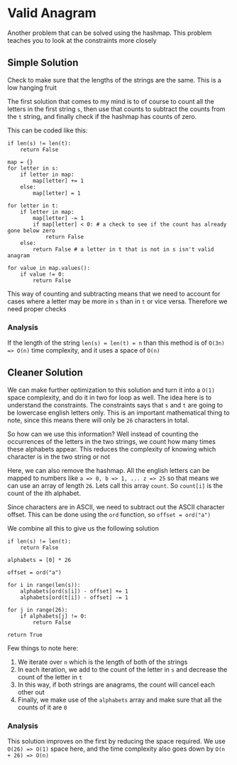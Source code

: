 # Valid Anagram

Another problem that can be solved using the hashmap. This problem teaches you to look at the constraints more closely

## Simple Solution
Check to make sure that the lengths of the strings are the same. This is a low hanging fruit

The first solution that comes to my mind is to of course to count all the letters in the first string `s`, then use that counts to subtract the counts from the `t` string, and finally check if the hashmap has counts of zero.

This can be coded like this:
```
if len(s) != len(t):
    return False

map = {}
for letter in s:
    if letter in map:
        map[letter] += 1
    else:
        map[letter] = 1

for letter in t:
    if letter in map:
        map[letter] -= 1
        if map[letter] < 0: # a check to see if the count has already gone below zero
            return False
    else:
        return False # a letter in t that is not in s isn't valid anagram

for value in map.values():
    if value != 0:
        return False
```

This way of counting and subtracting means that we need to account for cases where a letter may be more in `s` than in `t` or vice versa. Therefore we need proper checks

### Analysis
If the length of the string `len(s) = len(t) = n` than this method is of `O(3n) => O(n)` time complexity, and it uses a space of `O(n)` 

## Cleaner Solution
We can make further optimization to this solution and turn it into a `O(1)` space complexity, and do it in two for loop as well. The idea here is to understand the constraints. The constraints says that `s` and `t` are going to be lowercase english letters only. This is an important mathematical thing to note, since this means there will only be `26` characters in total. 

So how can we use this information? Well instead of counting the occurrences of the letters in the two strings, we count how many times these alphabets appear. This reduces the complexity of knowing which character is in the two string or not

Here, we can also remove the hashmap. All the english letters can be mapped to numbers like `a => 0, b => 1, ... z => 25` so that means we can use an array of length `26`. Lets call this array `count`. So `count[i]` is the count of the ith alphabet. 

Since characters are in ASCII, we need to subtract out the ASCII character offset. This can be done using the `ord` function, so `offset = ord("a")`

We combine all this to give us the following solution
```
if len(s) != len(t):
    return False

alphabets = [0] * 26

offset = ord("a")

for i in range(len(s)):
    alphabets[ord(s[i]) - offset] += 1
    alphabets[ord(t[i]) - offset] -= 1

for j in range(26):
    if alphabets[j] != 0:
        return False

return True
```

Few things to note here:
1. We iterate over `n` which is the length of both of the strings
2. In each iteration, we add to the count of the letter in `s` and decrease the count of the letter in `t`
3. In this way, if both strings are anagrams, the count will cancel each other out
4. Finally, we make use of the `alphabets` array and make sure that all the counts of it are `0`

### Analysis
This solution improves on the first by reducing the space required. We use `O(26) => O(1)` space here, and the time complexity also goes down by `O(n + 26) => O(n)` 